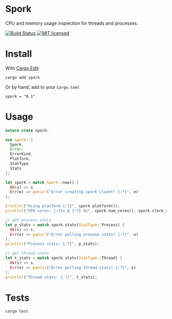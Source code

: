 Spork
=====

CPU and memory usage inspection for threads and processes.

[![Build Status](https://travis-ci.org/azuqua/spork.rs.svg?branch=master)](https://travis-ci.org/azuqua/spork.rs)
[![MIT licensed](https://img.shields.io/badge/license-MIT-blue.svg)](./LICENSE)

# Install

With [Cargo Edit](https://github.com/killercup/cargo-edit):

```
cargo add spork
```

Or by hand, add to your `Cargo.toml`

```
spork = "0.1"
```

# Usage

```rust
extern crate spork;

use spork::{
  Spork,
  Error,
  ErrorKind,
  Platform,
  StatType,
  Stats
};

let spork = match Spork::new() {
  Ok(s) => s,
  Err(e) => panic!("Error creating spork client! {:?}", e)
};

println!("Using platform {:?}", spork.platform());
println!("CPU cores: {:?}x @ {:?} Hz", spork.num_cores(), spork.clock_speed());

// get process stats 
let p_stats = match spork.stats(StatType::Process) {
  Ok(s) => s,
  Err(e) => panic!("Error polling process stats! {:?}", e)
};
println!("Process stats: {:?}", p_stats);

// get thread stats 
let t_stats = match spork.stats(StatType::Thread) {
  Ok(s) => s,
  Err(e) => panic!("Error polling thread stats! {:?}", e)
};
println!("Thread stats: {:?}", t_stats);
```

# Tests

```
cargo test
```

